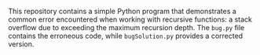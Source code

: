 This repository contains a simple Python program that demonstrates a common error encountered when working with recursive functions: a stack overflow due to exceeding the maximum recursion depth.  The `bug.py` file contains the erroneous code, while `bugSolution.py` provides a corrected version.